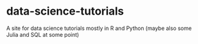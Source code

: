 # data-science-tutorials
A site for data science tutorials mostly in R and Python (maybe also some Julia and SQL at some point)

